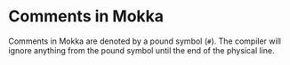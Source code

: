 Comments in Mokka
=================

Comments in Mokka are denoted by a pound symbol (`#`). The compiler will ignore anything from the pound symbol until the end of the physical line.
